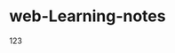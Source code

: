 # web-Learning-notes
<!DOCTYPE html>
<html>
	<head>
		<meta charset="UTF-8">
		<title></title>
	</head>
	<body>
  <p>123</p>
	</body>
</html>
